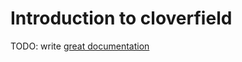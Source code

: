 # Introduction to cloverfield

TODO: write [great documentation](http://jacobian.org/writing/great-documentation/what-to-write/)
